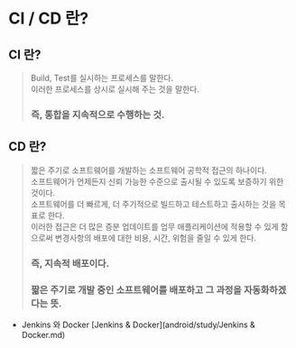 # CI / CD 란?

## CI 란?
> Build, Test를 실시하는 프로세스를 말한다.   
> 이러한 프로세스를 상시로 실시해 주는 것을 말한다.   
> ### 즉, 통합을 지속적으로 수행하는 것.


## CD 란?
> 짧은 주기로 소프트웨어를 개발하는 소프트웨어 공학적 접근의 하나이다.   
> 소프트웨어가 언제든지 신뢰 가능한 수준으로 출시될 수 있도록 보증하기 위한 것이다.   
> 소프트웨어를 더 빠르게, 더 주기적으로 빌드하고 테스트하고 출시하는 것을 목표로 한다.   
> 이러한 접근은 더 많은 증분 업데이트를 업무 애플리케이션에 적용할 수 있게 함으로써 변경사항의 배포에 대한 비용, 시간, 위험을 줄일 수 있게 한다.   
> ### 즉, 지속적 배포이다.   
> ### 짧은 주기로 개발 중인 소프트웨어를 배포하고 그 과정을 자동화하겠다는 뜻.

- Jenkins 와 Docker [Jenkins & Docker](android/study/Jenkins & Docker.md)
